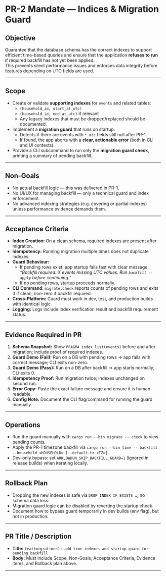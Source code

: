 # PR-2 Mandate — Indices & Migration Guard

## Objective
Guarantee that the database schema has the correct indexes to support efficient time-based queries and ensure that the application **refuses to run** if required backfill has not yet been applied.  
This prevents silent performance issues and enforces data integrity before features depending on UTC fields are used.

---

## Scope
- Create or validate **supporting indexes** for `events` and related tables:
  - `(household_id, start_at_utc)`
  - `(household_id, end_at_utc)` if relevant
  - Any legacy indexes that must be dropped/replaced should be documented.
- Implement a **migration guard** that runs on startup:
  - Detects if there are events with `*_utc` fields still null after PR-1.
  - If found, the app aborts with a **clear, actionable error** (both in CLI and UI contexts).
- Provide a CLI subcommand to run only the **migration guard check**, printing a summary of pending backfill.

---

## Non-Goals
- No actual backfill logic — this was delivered in PR-1.  
- No UI/UX for managing backfill — only a technical guard and index enforcement.  
- No advanced indexing strategies (e.g. covering or partial indexes) unless performance evidence demands them.

---

## Acceptance Criteria
- **Index Creation:** On a clean schema, required indexes are present after migration.  
- **Idempotency:** Running migration multiple times does not duplicate indexes.  
- **Guard Behaviour:**  
  - If pending rows exist, app startup fails fast with clear message: *“Backfill required: X events missing UTC values. Run `backfill --apply` before continuing.”*  
  - If no pending rows, startup proceeds normally.  
- **CLI Command:** `migrate:check` reports counts of pending rows and exits 0 if clean, non-zero if backfill required.  
- **Cross-Platform:** Guard must work in dev, test, and production builds with identical logic.  
- **Logging:** Logs include index verification result and backfill requirement status.

---

## Evidence Required in PR
1. **Schema Snapshot:** Show `PRAGMA index_list(events)` before and after migration; include proof of required indexes.  
2. **Guard Demo (Fail):** Run on a DB with pending rows → app fails with correct message; CLI exits non-zero.  
3. **Guard Demo (Pass):** Run on a DB after backfill → app starts normally; CLI exits 0.  
4. **Idempotency Proof:** Run migration twice; indexes unchanged on second run.  
5. **Error Copy:** Paste the exact failure message and ensure it is human-readable.  
6. **Config Note:** Document the CLI flag/command for running the guard manually.

---

## Operations
- Run the guard manually with `cargo run --bin migrate -- check` to view pending counts.
- Apply the PR-1 timezone backfill via `cargo run --bin time -- backfill --household <HOUSEHOLD> [--default-tz <TZ>]`.
- Dev-only bypass: set `ARKLOWDUN_SKIP_BACKFILL_GUARD=1` (ignored in release builds) when iterating locally.

---

## Rollback Plan
- Dropping the new indexes is safe via `DROP INDEX IF EXISTS …`; no schema data loss.
- Migration guard logic can be disabled by reverting the startup check.
- Document how to bypass guard temporarily in dev builds (env flag), but not in production.

---

## PR Title / Description
- **Title:** `feat(migrations): add time indexes and startup guard for pending backfill`  
- **Body:** Must include Scope, Non-Goals, Acceptance Criteria, Evidence items, and Rollback plan above.

---
```

